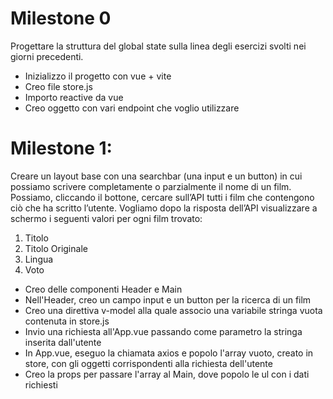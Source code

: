 # Milestone 0
Progettare la struttura del global state sulla linea degli esercizi svolti nei giorni precedenti.
- Inizializzo il progetto con vue + vite
- Creo file store.js
- Importo reactive da vue
- Creo oggetto con vari endpoint che voglio utilizzare

# Milestone 1:
Creare un layout base con una searchbar (una input e un button) in cui possiamo scrivere completamente o parzialmente il nome di un film. Possiamo, cliccando il
bottone, cercare sull’API tutti i film che contengono ciò che ha scritto l’utente. Vogliamo dopo la risposta dell’API visualizzare a schermo i seguenti valori per ogni
film trovato:
1. Titolo
2. Titolo Originale
3. Lingua
4. Voto

- Creo delle componenti Header e Main
- Nell'Header, creo un campo input e un button per la ricerca di un film
- Creo una direttiva v-model alla quale associo una variabile stringa vuota contenuta in store.js
- Invio una richiesta all'App.vue passando come parametro la stringa inserita dall'utente
- In App.vue, eseguo la chiamata axios e popolo l'array vuoto, creato in store, con gli oggetti corrispondenti alla richiesta dell'utente
- Creo la props per passare l'array al Main, dove popolo le ul con i dati richiesti